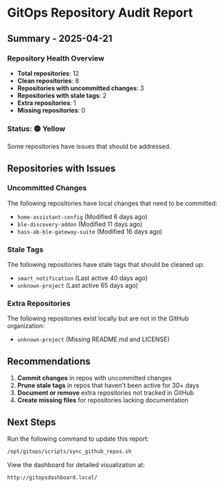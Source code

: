 # GitOps Repository Audit Report

## Summary - 2025-04-21

### Repository Health Overview
- **Total repositories**: 12
- **Clean repositories**: 8
- **Repositories with uncommitted changes**: 3
- **Repositories with stale tags**: 2
- **Extra repositories**: 1
- **Missing repositories**: 0

### Status: 🟡 Yellow
Some repositories have issues that should be addressed.

## Repositories with Issues

### Uncommitted Changes
The following repositories have local changes that need to be committed:
- `home-assistant-config` (Modified 6 days ago)
- `ble-discovery-addon` (Modified 11 days ago)
- `hass-ab-ble-gateway-suite` (Modified 16 days ago)

### Stale Tags
The following repositories have stale tags that should be cleaned up:
- `smart_notification` (Last active 40 days ago)
- `unknown-project` (Last active 65 days ago)

### Extra Repositories
The following repositories exist locally but are not in the GitHub organization:
- `unknown-project` (Missing README.md and LICENSE)

## Recommendations

1. **Commit changes** in repos with uncommitted changes
2. **Prune stale tags** in repos that haven't been active for 30+ days
3. **Document or remove** extra repositories not tracked in GitHub
4. **Create missing files** for repositories lacking documentation

## Next Steps

Run the following command to update this report:
```bash
/opt/gitops/scripts/sync_github_repos.sh
```

View the dashboard for detailed visualization at:
```
http://gitopsdashboard.local/
```
